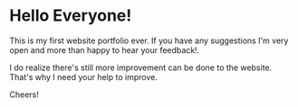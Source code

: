 # Hello Everyone!

This is my first website portfolio ever. If you have any suggestions I'm very open and more than happy to hear your feedback!.

I do realize there's still more improvement can be done to the website. That's why I need your help to improve.

Cheers!
